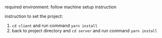 required environment: follow machine setup instruction

instruction to set the project:

1. `cd client` and run command `yarn install`
2. back to project directory and `cd server` and run command `yarn install`
